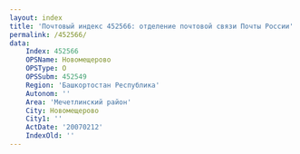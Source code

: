 ```yaml
---
layout: index
title: 'Почтовый индекс 452566: отделение почтовой связи Почты России'
permalink: /452566/
data:
    Index: 452566
    OPSName: Новомещерово
    OPSType: О
    OPSSubm: 452549
    Region: 'Башкортостан Республика'
    Autonom: ''
    Area: 'Мечетлинский район'
    City: Новомещерово
    City1: ''
    ActDate: '20070212'
    IndexOld: ''
---
```

